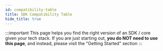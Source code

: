 ```yaml
---
id: compatibility-table
title: SDK Compatibility Table
hide_title: true
---
```


:::important
This page helps you find the right version of an SDK / core given your tech stack. If you are just starting out, **you do NOT need to use this page**, and instead, please visit the "Getting Started" section
:::

<div id="supertokens-compatibility-chart"></div>
